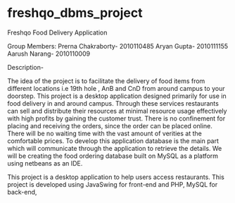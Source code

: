 # freshqo_dbms_project

Freshqo Food Delivery Application

Group Members:
Prerna Chakraborty- 2010110485
Aryan Gupta- 2010111155
Aarush Narang- 2010110009

Description-

The idea of the project is to facilitate the delivery of food items from different locations i.e 19th hole , AnB and CnD from around campus to your doorstep.
This project is a desktop application designed primarily for use in food delivery in and around campus. Through these services restaurants can sell and distribute their resources at minimal resource usage effectively with high profits by gaining the customer trust.
There is no confinement for placing and receiving the orders, since the order can be placed online. There will be no waiting time with the vast amount of verities at the comfortable prices. To develop this application database is the main part which will communicate through the application to retrieve the details. We will be creating the food ordering database built on MySQL as a platform using netbeans as an IDE.


This project is a desktop application to help users access restaurants. This project is developed using JavaSwing for front-end and PHP, MySQL for back-end, 
